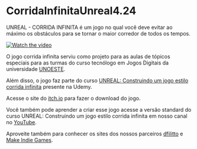 # CorridaInfinitaUnreal4.24
UNREAL - CORRIDA INFINITA  é um jogo no qual você deve evitar ao máximo os obstáculos para se tornar o maior corredor de todos os tempos.

[![Watch the video](https://img.itch.zone/aW1nLzQ0OTkyMzEuanBn/347x500/gRS2b2.jpg)](https://youtu.be/YWO6EMCddSk)

O jogo corrida infinita serviu como projeto para as aulas de tópicos especiais  para as turmas do curso tecnólogo em Jogos Digitais da universidade [UNOESTE](http://unoeste.br/).

Além disso, o jogo faz parte do curso [UNREAL: Construindo um jogo estilo corrida infinita](https://www.udemy.com/course/unreal-construindo-um-jogo-estilo-corrida-infinita/?referralCode=F976BF212C45AE70FC31) presente na Udemy.  

Acesse o site do [itch.io](https://danilofilitto.itch.io/unreal-corrida-infinita) para fazer o download do jogo. 

Você também pode aprender a criar esse jogo acesse a versão standard do curso UNREAL: Construindo um jogo estilo corrida infinita em nosso canal no [YouTube](https://www.youtube.com/danilofilittoppr).

Aproveite também para conhecer os sites dos nossos parceiros  [dfilitto](https://dfilitto.com.br/) e [Make Indie Games](https://www.makeindiegames.com.br/).
